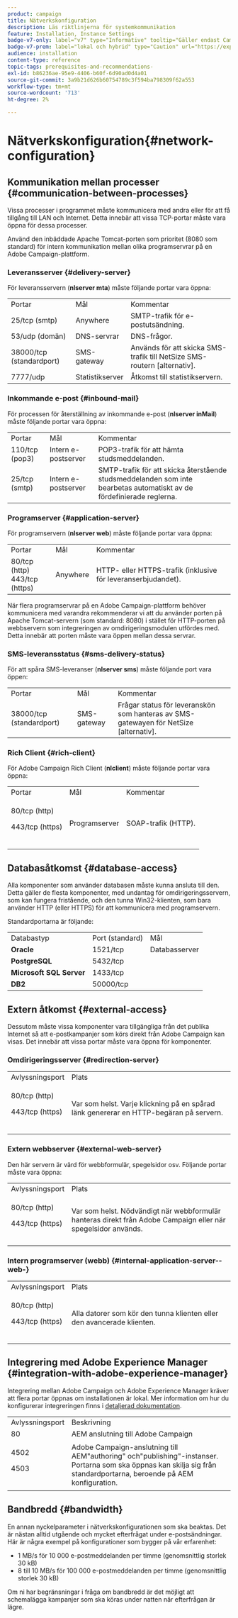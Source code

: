 ```yaml
---
product: campaign
title: Nätverkskonfiguration
description: Läs riktlinjerna för systemkommunikation
feature: Installation, Instance Settings
badge-v7-only: label="v7" type="Informative" tooltip="Gäller endast Campaign Classic v7"
badge-v7-prem: label="lokal och hybrid" type="Caution" url="https://experienceleague.adobe.com/docs/campaign-classic/using/installing-campaign-classic/architecture-and-hosting-models/hosting-models-lp/hosting-models.html?lang=sv" tooltip="Gäller endast lokala och hybrida driftsättningar"
audience: installation
content-type: reference
topic-tags: prerequisites-and-recommendations-
exl-id: b86236ae-95e9-4406-b60f-6d90ad0d4a01
source-git-commit: 3a9b21d626b60754789c3f594ba798309f62a553
workflow-type: tm+mt
source-wordcount: '713'
ht-degree: 2%

---
```


# Nätverkskonfiguration{#network-configuration}



## Kommunikation mellan processer {#communication-between-processes}

Vissa processer i programmet måste kommunicera med andra eller för att få tillgång till LAN och Internet. Detta innebär att vissa TCP-portar måste vara öppna för dessa processer.

Använd den inbäddade Apache Tomcat-porten som prioritet (8080 som standard) för intern kommunikation mellan olika programservrar på en Adobe Campaign-plattform.

### Leveransserver {#delivery-server}

För leveransservern (**nlserver mta**) måste följande portar vara öppna:

<table> 
 <tbody> 
  <tr> 
   <td> Portar<br /> </td> 
   <td> Mål<br /> </td> 
   <td> Kommentar<br /> </td> 
  </tr> 
  <tr> 
   <td> 25/tcp (smtp)<br /> </td> 
   <td> Anywhere<br /> </td> 
   <td> SMTP-trafik för e-postutsändning.<br /> </td> 
  </tr> 
  <tr> 
   <td> 53/udp (domän)<br /> </td> 
   <td> DNS-servrar<br /> </td> 
   <td> DNS-frågor.<br /> </td> 
  </tr> 
  <tr> 
   <td> 38000/tcp (standardport)<br /> </td> 
   <td> SMS-gateway<br /> </td> 
   <td> Används för att skicka SMS-trafik till NetSize SMS-routern [alternativ].<br /> </td> 
  </tr> 
  <tr> 
   <td> 7777/udp<br /> </td> 
   <td> Statistikserver<br /> </td> 
   <td> Åtkomst till statistikservern.<br /> </td> 
  </tr> 
 </tbody> 
</table>

### Inkommande e-post {#inbound-mail}

För processen för återställning av inkommande e-post (**nlserver inMail**) måste följande portar vara öppna:

<table> 
 <tbody> 
  <tr> 
   <td> Portar<br /> </td> 
   <td> Mål<br /> </td> 
   <td> Kommentar<br /> </td> 
  </tr> 
  <tr> 
   <td> 110/tcp (pop3)<br /> </td> 
   <td> Intern e-postserver<br /> </td> 
   <td> POP3-trafik för att hämta studsmeddelanden.<br /> </td> 
  </tr> 
  <tr> 
   <td> 25/tcp (smtp)<br /> </td> 
   <td> Intern e-postserver<br /> </td> 
   <td> SMTP-trafik för att skicka återstående studsmeddelanden som inte bearbetas automatiskt av de fördefinierade reglerna.<br /> </td> 
  </tr> 
 </tbody> 
</table>

### Programserver {#application-server}

För programservern (**nlserver web**) måste följande portar vara öppna:

<table> 
 <tbody> 
  <tr> 
   <td> Portar<br /> </td> 
   <td> Mål<br /> </td> 
   <td> Kommentar<br /> </td> 
  </tr> 
  <tr> 
   <td> 80/tcp (http)<br /> 443/tcp (https)<br /> </td> 
   <td> Anywhere<br /> </td> 
   <td> HTTP- eller HTTPS-trafik (inklusive för leveranserbjudandet).<br /> </td> 
  </tr> 
 </tbody> 
</table>

När flera programservrar på en Adobe Campaign-plattform behöver kommunicera med varandra rekommenderar vi att du använder porten på Apache Tomcat-servern (som standard: 8080) i stället för HTTP-porten på webbservern som integreringen av omdirigeringsmodulen utfördes med. Detta innebär att porten måste vara öppen mellan dessa servrar.

### SMS-leveransstatus {#sms-delivery-status}

För att spåra SMS-leveranser (**nlserver sms**) måste följande port vara öppen:

<table> 
 <tbody> 
  <tr> 
   <td> Portar<br /> </td> 
   <td> Mål<br /> </td> 
   <td> Kommentar<br /> </td> 
  </tr> 
  <tr> 
   <td> 38000/tcp (standardport)<br /> </td> 
   <td> SMS-gateway<br /> </td> 
   <td> Frågar status för leveranskön som hanteras av SMS-gatewayen för NetSize [alternativ].<br /> </td> 
  </tr> 
 </tbody> 
</table>

### Rich Client {#rich-client}

För Adobe Campaign Rich Client (**nlclient**) måste följande portar vara öppna:

<table> 
 <tbody> 
  <tr> 
   <td> Portar<br /> </td> 
   <td> Mål<br /> </td> 
   <td> Kommentar<br /> </td> 
  </tr> 
  <tr> 
   <td><p> 80/tcp (http)</p><p>443/tcp (https)</p><br /> </td> 
   <td> Programserver<br /> </td> 
   <td> SOAP-trafik (HTTP).<br /> </td> 
  </tr> 
 </tbody> 
</table>

## Databasåtkomst {#database-access}

Alla komponenter som använder databasen måste kunna ansluta till den. Detta gäller de flesta komponenter, med undantag för omdirigeringsservern, som kan fungera fristående, och den tunna Win32-klienten, som bara använder HTTP (eller HTTPS) för att kommunicera med programservern.

Standardportarna är följande:

<table> 
 <tbody> 
  <tr> 
   <td> Databastyp<br /> </td> 
   <td> Port (standard)<br /> </td> 
   <td> Mål<br /> </td> 
  </tr> 
  <tr> 
   <td> <strong>Oracle</strong><br /> </td> 
   <td> 1521/tcp<br /> </td> 
   <td> Databasserver<br /> </td> 
  </tr> 
  <tr> 
   <td> <strong>PostgreSQL</strong><br /> </td> 
   <td> 5432/tcp<br /> </td> 
  </tr> 
  <tr> 
   <td> <strong>Microsoft SQL Server</strong><br /> </td> 
   <td> 1433/tcp<br /> </td> 
  </tr> 
  <tr> 
   <td> <strong>DB2</strong><br /> </td> 
   <td> 50000/tcp<br /> </td> 
  </tr> 
 </tbody> 
</table>

## Extern åtkomst {#external-access}

Dessutom måste vissa komponenter vara tillgängliga från det publika Internet så att e-postkampanjer som körs direkt från Adobe Campaign kan visas. Det innebär att vissa portar måste vara öppna för komponenter.

### Omdirigeringsserver {#redirection-server}

<table> 
 <tbody> 
  <tr> 
   <td> Avlyssningsport<br /> </td> 
   <td> Plats<br /> </td> 
  </tr> 
  <tr> 
   <td><p> 80/tcp (http)</p><p> 443/tcp (https)</p><br /> </td> 
   <td> Var som helst. Varje klickning på en spårad länk genererar en HTTP-begäran på servern.<br /> </td> 
  </tr> 
 </tbody> 
</table>

### Extern webbserver {#external-web-server}

Den här servern är värd för webbformulär, spegelsidor osv. Följande portar måste vara öppna:

<table> 
 <tbody> 
  <tr> 
   <td> Avlyssningsport<br /> </td> 
   <td> Plats<br /> </td> 
  </tr> 
  <tr> 
   <td><p> 80/tcp (http)</p><p> 443/tcp (https)</p><br /> </td> 
   <td> Var som helst. Nödvändigt när webbformulär hanteras direkt från Adobe Campaign eller när spegelsidor används.<br /> </td> 
  </tr> 
 </tbody> 
</table>

### Intern programserver (webb) {#internal-application-server--web-}

<table> 
 <tbody> 
  <tr> 
   <td> Avlyssningsport<br /> </td> 
   <td> Plats<br /> </td> 
  </tr> 
  <tr> 
   <td><p> 80/tcp (http)</p><p> 443/tcp (https)</p><br /> </td> 
   <td> Alla datorer som kör den tunna klienten eller den avancerade klienten.<br /> </td> 
  </tr> 
 </tbody> 
</table>

## Integrering med Adobe Experience Manager {#integration-with-adobe-experience-manager}

Integrering mellan Adobe Campaign och Adobe Experience Manager kräver att flera portar öppnas om installationen är lokal. Mer information om hur du konfigurerar integreringen finns i [detaljerad dokumentation](../../integrations/using/about-adobe-experience-manager.md).

<table> 
 <tbody> 
  <tr> 
   <td> Avlyssningsport<br /> </td> 
   <td> Beskrivning<br /> </td> 
  </tr> 
  <tr> 
   <td> 80<br /> </td> 
   <td> AEM anslutning till Adobe Campaign<br /> </td> 
  </tr> 
  <tr> 
   <td><p> 4502</p><p> 4503</p><br /> </td> 
   <td> Adobe Campaign-anslutning till AEM"authoring" och"publishing"-instanser. Portarna som ska öppnas kan skilja sig från standardportarna, beroende på AEM konfiguration.<br /> </td> 
  </tr> 
 </tbody> 
</table>

## Bandbredd {#bandwidth}

En annan nyckelparameter i nätverkskonfigurationen som ska beaktas. Det är nästan alltid utgående och mycket efterfrågat under e-postsändningar. Här är några exempel på konfigurationer som bygger på vår erfarenhet:

* 1 MB/s för 10 000 e-postmeddelanden per timme (genomsnittlig storlek 30 kB)
* 8 till 10 MB/s för 100 000 e-postmeddelanden per timme (genomsnittlig storlek 30 kB)

Om ni har begränsningar i fråga om bandbredd är det möjligt att schemalägga kampanjer som ska köras under natten när efterfrågan är lägre.
